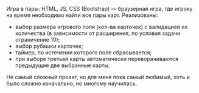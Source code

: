 Игра в пары: HTML, JS, CSS (Bootstrap) — браузерная игра, где игроку на время необходимо найти все пары карт.
Реализованы:
- выбор размера игрового поля (кол-ва карточек) с валидацией их количества (в зависимости от расширения, по условия задачи ограничение 10);
- выбор рубашки карточек;
- таймер, по истечении которого поле сбрасывается;
- при выборе третьей карты автоматически переворачиваются предыдущие две выбранные карты.

Не самый сложный проект, но для меня пока самый любимый, хоть и было сложно изначально, но многому научилась.
